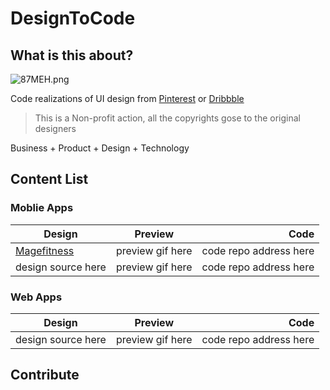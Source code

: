 # DesignToCode

## What is this about?
![87MEH.png](https://cdn.img.wenhairu.com/images/2019/09/11/87MEH.png)

Code realizations of  UI design from [Pinterest](https://www.pinterest.com/moonstertech/design-that-i-love/) or [Dribbble](https://dribbble.com/terminater1992/buckets)

> This is a Non-profit action, all the copyrights gose to the original designers 

Business + Product + Design + Technology

## Content List

### Moblie Apps

| Design   |      Preview      |  Code |
|----------|:-------------:|------:|
| [Magefitness](https://dribbble.com/shots/4515250-Magefitness-1-0-Coming-soon?utm_source=Pinterest_Shot&utm_campaign=zacskyy&utm_content=Magefitness%201.0—Coming%20soon&utm_medium=Social_Share) |  preview gif here | code repo address here |
| design source here |  preview gif here | code repo address here |

### Web Apps

| Design   |      Preview      |  Code |
|----------|:-------------:|------:|
| design source here |  preview gif here | code repo address here |

## Contribute
